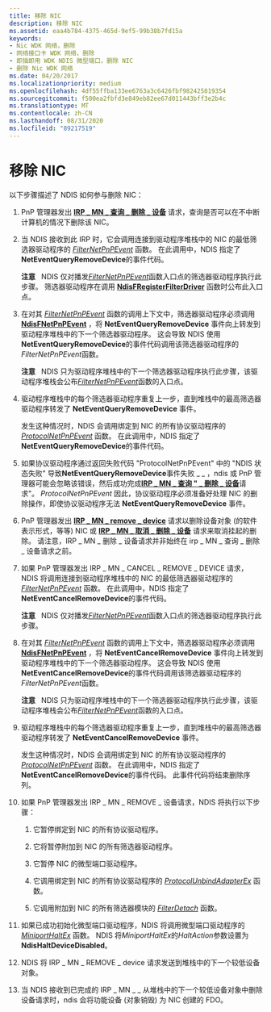 ```yaml
---
title: 移除 NIC
description: 移除 NIC
ms.assetid: eaa4b784-4375-465d-9ef5-99b38b7fd15a
keywords:
- Nic WDK 网络，删除
- 网络接口卡 WDK 网络，删除
- 即插即用 WDK NDIS 微型端口，删除 NIC
- 删除 Nic WDK 网络
ms.date: 04/20/2017
ms.localizationpriority: medium
ms.openlocfilehash: 4df55ffba133ee6763a3c6426fbf982425819354
ms.sourcegitcommit: f500ea2fbfd3e849eb82ee67d011443bff3e2b4c
ms.translationtype: MT
ms.contentlocale: zh-CN
ms.lasthandoff: 08/31/2020
ms.locfileid: "89217519"
---
```

# <a name="removing-a-nic"></a>移除 NIC





以下步骤描述了 NDIS 如何参与删除 NIC：

1.  PnP 管理器发出 [**IRP \_ MN \_ 查询 \_ 删除 \_ 设备**](../kernel/irp-mn-query-remove-device.md) 请求，查询是否可以在不中断计算机的情况下删除该 NIC。

2.  当 NDIS 接收到此 IRP 时，它会调用连接到驱动程序堆栈中的 NIC 的最低筛选器驱动程序的 [*FilterNetPnPEvent*](/windows-hardware/drivers/ddi/ndis/nc-ndis-filter_net_pnp_event) 函数。 在此调用中，NDIS 指定了 **NetEventQueryRemoveDevice**的事件代码。

    **注意**   NDIS 仅对播发[*FilterNetPnPEvent*](/windows-hardware/drivers/ddi/ndis/nc-ndis-filter_net_pnp_event)函数入口点的筛选器驱动程序执行此步骤。 筛选器驱动程序在调用 [**NdisFRegisterFilterDriver**](/windows-hardware/drivers/ddi/ndis/nf-ndis-ndisfregisterfilterdriver) 函数时公布此入口点。

     

3.  在对其 [*FilterNetPnPEvent*](/windows-hardware/drivers/ddi/ndis/nc-ndis-filter_net_pnp_event) 函数的调用上下文中，筛选器驱动程序必须调用 [**NdisFNetPnPEvent**](/windows-hardware/drivers/ddi/ndis/nf-ndis-ndisfnetpnpevent) ，将 **NetEventQueryRemoveDevice** 事件向上转发到驱动程序堆栈中的下一个筛选器驱动程序。 这会导致 NDIS 使用**NetEventQueryRemoveDevice**的事件代码调用该筛选器驱动程序的*FilterNetPnPEvent*函数。

    **注意**   NDIS 只为驱动程序堆栈中的下一个筛选器驱动程序执行此步骤，该驱动程序堆栈会公布[*FilterNetPnPEvent*](/windows-hardware/drivers/ddi/ndis/nc-ndis-filter_net_pnp_event)函数的入口点。

     

4.  驱动程序堆栈中的每个筛选器驱动程序重复上一步，直到堆栈中的最高筛选器驱动程序转发了 **NetEventQueryRemoveDevice** 事件。

    发生这种情况时，NDIS 会调用绑定到 NIC 的所有协议驱动程序的 [*ProtocolNetPnPEvent*](/windows-hardware/drivers/ddi/ndis/nc-ndis-protocol_net_pnp_event) 函数。 在此调用中，NDIS 指定了 **NetEventQueryRemoveDevice**的事件代码。

5.  如果协议驱动程序通过返回失败代码 "ProtocolNetPnPEvent" 中的 "NDIS 状态失败" 导致**NetEventQueryRemoveDevice**事件失败 \_ \_ ，ndis 或 PnP 管理器可能会忽略该错误，然后成功完成[**IRP \_ MN \_ 查询 " \_ 删除 \_ 设备**](../kernel/irp-mn-query-remove-device.md)请求"。 *ProtocolNetPnPEvent* 因此，协议驱动程序必须准备好处理 NIC 的删除操作，即使协议驱动程序无法 **NetEventQueryRemoveDevice** 事件。

6.  PnP 管理器发出 [**IRP \_ MN \_ remove \_ device**](../kernel/irp-mn-remove-device.md) 请求以删除设备对象 (的软件表示形式，等等) NIC 或 [**IRP \_ MN \_ 取消 \_ 删除 \_ 设备**](../kernel/irp-mn-cancel-remove-device.md) 请求来取消挂起的删除。 请注意，IRP \_ MN \_ 删除 \_ 设备请求并非始终在 irp \_ MN \_ 查询 \_ 删除 \_ 设备请求之前。

7.  如果 PnP 管理器发出 IRP \_ MN \_ CANCEL \_ REMOVE \_ DEVICE 请求，NDIS 将调用连接到驱动程序堆栈中的 NIC 的最低筛选器驱动程序的 [*FilterNetPnPEvent*](/windows-hardware/drivers/ddi/ndis/nc-ndis-filter_net_pnp_event) 函数。 在此调用中，NDIS 指定了 **NetEventCancelRemoveDevice**的事件代码。

    **注意**   NDIS 仅对播发[*FilterNetPnPEvent*](/windows-hardware/drivers/ddi/ndis/nc-ndis-filter_net_pnp_event)函数入口点的筛选器驱动程序执行此步骤。

     

8.  在对其 [*FilterNetPnPEvent*](/windows-hardware/drivers/ddi/ndis/nc-ndis-filter_net_pnp_event) 函数的调用上下文中，筛选器驱动程序必须调用 [**NdisFNetPnPEvent**](/windows-hardware/drivers/ddi/ndis/nf-ndis-ndisfnetpnpevent) ，将 **NetEventCancelRemoveDevice** 事件向上转发到驱动程序堆栈中的下一个筛选器驱动程序。 这会导致 NDIS 使用**NetEventCancelRemoveDevice**的事件代码调用该筛选器驱动程序的*FilterNetPnPEvent*函数。

    **注意**   NDIS 只为驱动程序堆栈中的下一个筛选器驱动程序执行此步骤，该驱动程序堆栈会公布[*FilterNetPnPEvent*](/windows-hardware/drivers/ddi/ndis/nc-ndis-filter_net_pnp_event)函数的入口点。

     

9.  驱动程序堆栈中的每个筛选器驱动程序重复上一步，直到堆栈中的最高筛选器驱动程序转发了 **NetEventCancelRemoveDevice** 事件。

    发生这种情况时，NDIS 会调用绑定到 NIC 的所有协议驱动程序的 [*ProtocolNetPnPEvent*](/windows-hardware/drivers/ddi/ndis/nc-ndis-protocol_net_pnp_event) 函数。 在此调用中，NDIS 指定了 **NetEventCancelRemoveDevice**的事件代码。 此事件代码将结束删除序列。

10. 如果 PnP 管理器发出 IRP \_ MN \_ REMOVE \_ 设备请求，NDIS 将执行以下步骤：

    1.  它暂停绑定到 NIC 的所有协议驱动程序。

    2.  它将暂停附加到 NIC 的所有筛选器驱动程序。

    3.  它暂停 NIC 的微型端口驱动程序。

    4.  它调用绑定到 NIC 的所有协议驱动程序的 [*ProtocolUnbindAdapterEx*](/windows-hardware/drivers/ddi/ndis/nc-ndis-protocol_unbind_adapter_ex) 函数。

    5.  它调用附加到 NIC 的所有筛选器模块的 [*FilterDetach*](/windows-hardware/drivers/ddi/ndis/nc-ndis-filter_detach) 函数。

11. 如果已成功初始化微型端口驱动程序，NDIS 将调用微型端口驱动程序的 [*MiniportHaltEx*](/windows-hardware/drivers/ddi/ndis/nc-ndis-miniport_halt) 函数。 NDIS 将*MiniportHaltEx*的*HaltAction*参数设置为**NdisHaltDeviceDisabled**。

12. NDIS 将 IRP \_ MN \_ REMOVE \_ device 请求发送到堆栈中的下一个较低设备对象。

13. 当 NDIS 接收到已完成的 IRP \_ MN \_ \_ 从堆栈中的下一个较低设备对象中删除设备请求时，ndis 会将功能设备 (对象销毁) 为 NIC 创建的 FDO。

 

